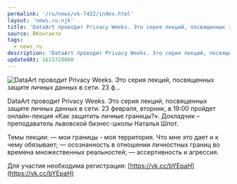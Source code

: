 ```yaml
---
permalink: '/ru/news/vk-7422/index.html'
layout: 'news.ru.njk'
title: 'DataArt проводит Privacy Weeks. Это серия лекций, посвященных защите личных данных в сети. 23 ф…'
source: ВКонтакте
tags:
  - news_ru
description: 'DataArt проводит Privacy Weeks. Это серия лекций, посвященных защите личных данных в сети. 23 ф…'
updatedAt: 1613728860
---
```

![DataArt проводит Privacy Weeks. Это серия лекций, посвященных защите личных данных в сети. 23 ф…](https://sun9-41.userapi.com/sun9-82/impg/mkxJGpS4rAgd6xMql-N4iyMju0RGBcn3h9rKgg/PcIz4uyiv0s.jpg?size=1280x848&quality=96&sign=e131d5647ba2c7eaef13a9fd3ab52677&c_uniq_tag=80zLYWFsXjJFiZSB-6BDgZl8kSbiOw8JZ68o_auM2BA&type=album)

DataArt проводит Privacy Weeks. Это серия лекций, посвященных защите личных данных в сети. 23 февраля, вторник, в 19:00 пройдет онлайн-лекция «Как защитить личные границы?». Докладчик – преподаватель львовской бизнес-школы Наталья Шпот.

Темы лекции:
— мои границы - моя территория. Что мне это дает и к чему обязывает;
— осознанность в отношении личностных границ во времена множественных реальностей;
— ассертивность и агрессия.

Для участия необходима регистрация: [https://vk.cc/bYEpaH](https://vk.cc/bYEpaH)
